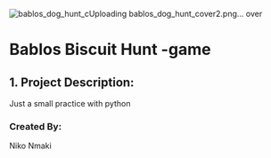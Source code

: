 
![bablos_dog_hunt_c![Uploading bablos_dog_hunt_cover2.png…]()
over](https://github.com/user-attachments/assets/0c6c453b-484f-49ea-8de7-e15d496b94dd)

# Bablos Biscuit Hunt -game

## 1. Project Description:


Just a small practice with python


### Created By:

Niko Nmaki
